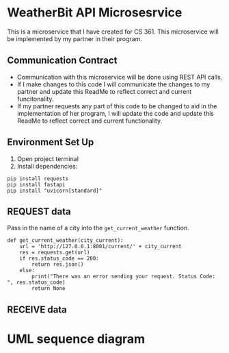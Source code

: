# WeatherBit API Microsesrvice
This is a microservice that I have created for CS 361. This microservice will be implemented by my partner in their program. 

## Communication Contract
* Communication with this microservice will be done using REST API calls. 
* If I make changes to this code I will communicate the changes to my partner and update this ReadMe to reflect correct and current funcitonality.
* If my partner requests any part of this code to be changed to aid in the implementation of her program, I will update the code and update this ReadMe to reflect correct and current functionality. 

## Environment Set Up 

1. Open project terminal
2. Install dependencies:
```
pip install requests
pip install fastapi
pip install "uvicorn[standard]"
```

## REQUEST data 
Pass in the name of a city into the ```get_current_weather``` function. 
```
def get_current_weather(city_current):
    url = 'http://127.0.0.1:8001/current/' + city_current
    res = requests.get(url)
    if res.status_code == 200:
        return res.json()
    else:
        print("There was an error sending your request. Status Code: ", res.status_code)
        return None
```


## RECEIVE data

# UML sequence diagram 
